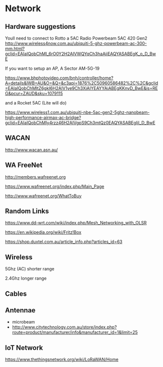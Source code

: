 
# Network

## Hardware suggestions

Youll need to connect to Rotto a 5AC Radio
Powerbeam 5AC 420
Gen2
http://www.wireless4now.com.au/ubiquiti-5-ghz-powerbeam-ac-300-mm.html?gclid=EAIaIQobChMI_6rO0Y2H2AIVWQYqCh3haAiiEAQYASABEgK_o_D_BwE

If you want to setup an AP, A Sector AM-5G-19

https://www.bhphotovideo.com/bnh/controller/home?A=details&IWB=AU&O=&Q=&c3api=1876%2C50960586482%2C%2C&gclid=EAIaIQobChMItZ6gkI6H2AIV1ye9Ch3XiAIYEAYYAiABEgKKnvD_BwE&is=REG&pcur=ZAUD&sku=1079115

and a Rocket 5AC (Lite will do)

https://www.wireless1.com.au/ubiquiti-nbe-5ac-gen2-5ghz-nanobeam-high-performance-airmax-ac-bridge?gclid=EAIaIQobChMIy4rzz46H2AIVgpS9Ch3mtQz0EAQYASABEgIil_D_BwE

## WACAN

http://www.wacan.asn.au/

## WA FreeNet

http://members.wafreenet.org

https://www.wafreenet.org/index.php/Main_Page

http://www.wafreenet.org/WhatToBuy

## Random Links

https://www.dd-wrt.com/wiki/index.php/Mesh_Networking_with_OLSR

https://en.wikipedia.org/wiki/Fritz!Box

https://shop.duxtel.com.au/article_info.php?articles_id=63

## Wireless

5Ghz (AC) shorter range

2.4Ghz longer range

## Cables



## Antennae
- microbeam
- http://www.citytechnology.com.au/store/index.php?route=product/manufacturer/info&manufacturer_id=1&limit=25


## IoT Network
https://www.thethingsnetwork.org/wiki/LoRaWAN/Home
